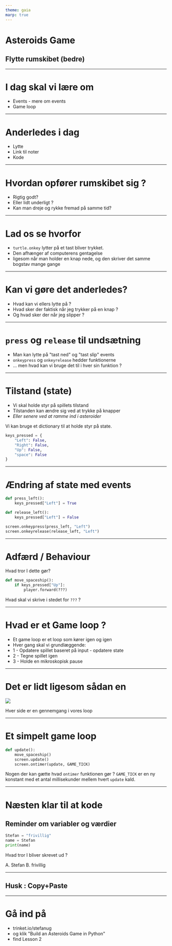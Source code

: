 ```yaml
---
theme: gaia
marp: true
---
```


# Asteroids Game

## Flytte rumskibet (bedre)

---

# I dag skal vi lære om

* Events - mere om events
* Game loop

---

# Anderledes i dag

* Lytte
* Link til noter
* Kode

---

# Hvordan opfører rumskibet sig ?

* Rigtig godt?
* Eller lidt underligt ?
* Kan man dreje og rykke fremad på samme tid?

---

# Lad os se hvorfor

* `turtle.onkey` lytter på et tast bliver trykket.
* Den afhænger af computerens gentagelse
* ligesom når man holder en knap nede, og den skriver det samme bogstav mange gange

---

# Kan vi gøre det anderledes?

* Hvad kan vi ellers lytte på ?
* Hvad sker der faktisk når jeg trykker på en knap ?
* Og hvad sker der når jeg slipper ?

---

# `press` og `release` til undsætning

* Man kan lytte på "tast ned" og "tast slip" events
* `onkeypress` og `onkeyrelease` hedder funktionerne
* ... men hvad kan vi bruge det til i hver sin funktion ?

---

# Tilstand (state)

* Vi skal holde styr på spillets tilstand
* Tilstanden kan ændre sig ved at trykke på knapper
* *Eller senere ved at ramme ind i asteroider*

Vi kan bruge et dictionary til at holde styr på state.

```python
keys_pressed = {
    "Left": False,
    "Right": False,
    "Up": False,
    "space": False
}
```

---

# Ændring af state med events

```python
def press_left():
    keys_pressed["Left"] = True

def release_left():
    keys_pressed["Left"] = False

screen.onkeypress(press_left, "Left")
screen.onkeyrelease(release_left, "Left")
```

---

# Adfærd / Behaviour

Hvad tror I dette gør?

```python
def move_spaceship():
    if keys_pressed["Up"]:
        player.forward(???)
```

Hvad skal vi skrive i stedet for `???` ?

---

# Hvad er et Game loop ?

* Et game loop er et loop som kører igen og igen
* Hver gang skal vi grundlæggende:
* 1 - Opdatere spillet baseret på input - opdatere state
* 2 - Tegne spillet igen
* 3 - Holde en mikroskopisk pause

---

# Det er lidt ligesom sådan en

![](https://external-content.duckduckgo.com/iu/?u=https%3A%2F%2Fimg.buzzfeed.com%2Fbuzzfeed-static%2Fstatic%2F2018-12%2F19%2F13%2Fasset%2Fbuzzfeed-prod-web-01%2Fanigif_sub-buzz-28885-1545245156-2.gif&f=1&nofb=1&ipt=bc0bc13d01d651689bf356a64bf320daa2be394a9dc0e2b4ec72420cf5e85d2b&ipo=images)

Hver side er en gennemgang i vores loop

---

# Et simpelt game loop

```python
def update():
    move_spaceship()
    screen.update()
    screen.ontimer(update, GAME_TICK)
```

Nogen der kan gætte hvad `ontimer` funktionen gør ?
`GAME_TICK` er en ny konstant med et antal millisekunder mellem hvert `update` kald.

---

# Næsten klar til at kode

## Reminder om variabler og værdier

```python
Stefan = "frivillig"
name = Stefan
print(name)
```

Hvad tror I bliver skrevet ud ?

A. Stefan
B. frivillig

---

## Husk : Copy+Paste

---

# Gå ind på

- trinket.io/stefanug
- og klik "Build an Asteroids Game in Python"
- find Lesson 2


